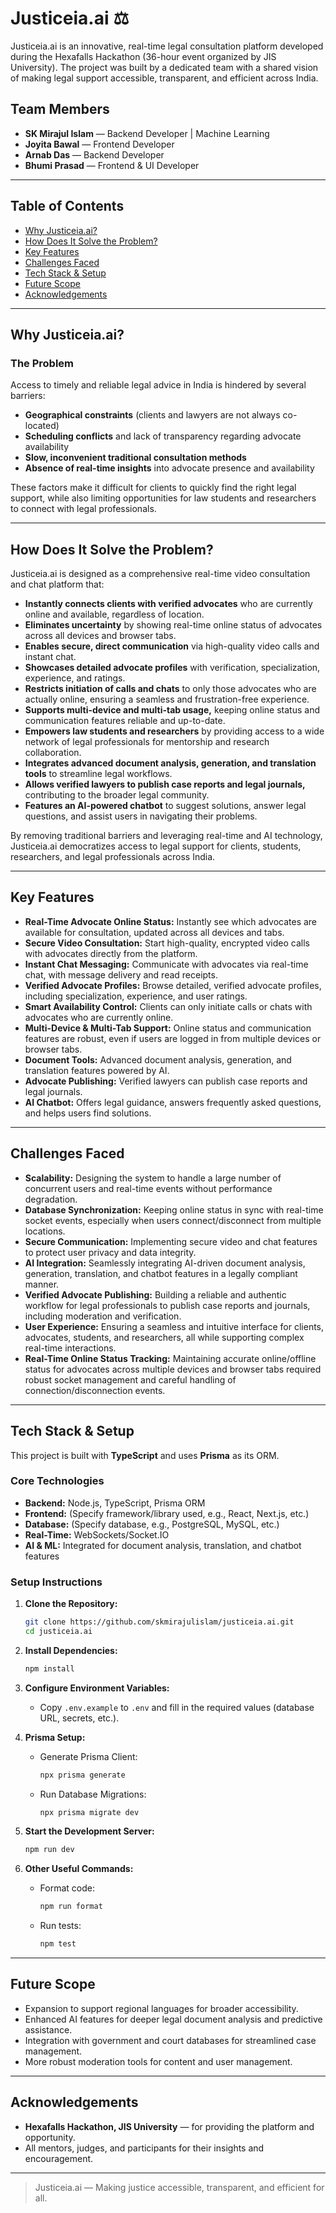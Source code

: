 # Justiceia.ai ⚖️

Justiceia.ai is an innovative, real-time legal consultation platform developed during the Hexafalls Hackathon (36-hour event organized by JIS University). The project was built by a dedicated team with a shared vision of making legal support accessible, transparent, and efficient across India.

## Team Members

- **SK Mirajul Islam** — Backend Developer | Machine Learning
- **Joyita Bawal** — Frontend Developer
- **Arnab Das** — Backend Developer
- **Bhumi Prasad** — Frontend & UI Developer

---

## Table of Contents

- [Why Justiceia.ai?](#why-justiceiaai)
- [How Does It Solve the Problem?](#how-does-it-solve-the-problem)
- [Key Features](#key-features)
- [Challenges Faced](#challenges-faced)
- [Tech Stack & Setup](#tech-stack--setup)
- [Future Scope](#future-scope)
- [Acknowledgements](#acknowledgements)

---

## Why Justiceia.ai?

### The Problem

Access to timely and reliable legal advice in India is hindered by several barriers:
- **Geographical constraints** (clients and lawyers are not always co-located)
- **Scheduling conflicts** and lack of transparency regarding advocate availability
- **Slow, inconvenient traditional consultation methods**
- **Absence of real-time insights** into advocate presence and availability

These factors make it difficult for clients to quickly find the right legal support, while also limiting opportunities for law students and researchers to connect with legal professionals.

---

## How Does It Solve the Problem?

Justiceia.ai is designed as a comprehensive real-time video consultation and chat platform that:

- **Instantly connects clients with verified advocates** who are currently online and available, regardless of location.
- **Eliminates uncertainty** by showing real-time online status of advocates across all devices and browser tabs.
- **Enables secure, direct communication** via high-quality video calls and instant chat.
- **Showcases detailed advocate profiles** with verification, specialization, experience, and ratings.
- **Restricts initiation of calls and chats** to only those advocates who are actually online, ensuring a seamless and frustration-free experience.
- **Supports multi-device and multi-tab usage,** keeping online status and communication features reliable and up-to-date.
- **Empowers law students and researchers** by providing access to a wide network of legal professionals for mentorship and research collaboration.
- **Integrates advanced document analysis, generation, and translation tools** to streamline legal workflows.
- **Allows verified lawyers to publish case reports and legal journals,** contributing to the broader legal community.
- **Features an AI-powered chatbot** to suggest solutions, answer legal questions, and assist users in navigating their problems.

By removing traditional barriers and leveraging real-time and AI technology, Justiceia.ai democratizes access to legal support for clients, students, researchers, and legal professionals across India.

---

## Key Features

- **Real-Time Advocate Online Status:** Instantly see which advocates are available for consultation, updated across all devices and tabs.
- **Secure Video Consultation:** Start high-quality, encrypted video calls with advocates directly from the platform.
- **Instant Chat Messaging:** Communicate with advocates via real-time chat, with message delivery and read receipts.
- **Verified Advocate Profiles:** Browse detailed, verified advocate profiles, including specialization, experience, and user ratings.
- **Smart Availability Control:** Clients can only initiate calls or chats with advocates who are currently online.
- **Multi-Device & Multi-Tab Support:** Online status and communication features are robust, even if users are logged in from multiple devices or browser tabs.
- **Document Tools:** Advanced document analysis, generation, and translation features powered by AI.
- **Advocate Publishing:** Verified lawyers can publish case reports and legal journals.
- **AI Chatbot:** Offers legal guidance, answers frequently asked questions, and helps users find solutions.

---

## Challenges Faced

- **Scalability:** Designing the system to handle a large number of concurrent users and real-time events without performance degradation.
- **Database Synchronization:** Keeping online status in sync with real-time socket events, especially when users connect/disconnect from multiple locations.
- **Secure Communication:** Implementing secure video and chat features to protect user privacy and data integrity.
- **AI Integration:** Seamlessly integrating AI-driven document analysis, generation, translation, and chatbot features in a legally compliant manner.
- **Verified Advocate Publishing:** Building a reliable and authentic workflow for legal professionals to publish case reports and journals, including moderation and verification.
- **User Experience:** Ensuring a seamless and intuitive interface for clients, advocates, students, and researchers, all while supporting complex real-time interactions.
- **Real-Time Online Status Tracking:** Maintaining accurate online/offline status for advocates across multiple devices and browser tabs required robust socket management and careful handling of connection/disconnection events.

---

## Tech Stack & Setup

This project is built with **TypeScript** and uses **Prisma** as its ORM.

### Core Technologies

- **Backend:** Node.js, TypeScript, Prisma ORM
- **Frontend:** (Specify framework/library used, e.g., React, Next.js, etc.)
- **Database:** (Specify database, e.g., PostgreSQL, MySQL, etc.)
- **Real-Time:** WebSockets/Socket.IO
- **AI & ML:** Integrated for document analysis, translation, and chatbot features

### Setup Instructions

1. **Clone the Repository:**
   ```bash
   git clone https://github.com/skmirajulislam/justiceia.ai.git
   cd justiceia.ai
   ```

2. **Install Dependencies:**
   ```bash
   npm install
   ```

3. **Configure Environment Variables:**
   - Copy `.env.example` to `.env` and fill in the required values (database URL, secrets, etc.).

4. **Prisma Setup:**
   - Generate Prisma Client:
     ```bash
     npx prisma generate
     ```
   - Run Database Migrations:
     ```bash
     npx prisma migrate dev
     ```

5. **Start the Development Server:**
   ```bash
   npm run dev
   ```

6. **Other Useful Commands:**
   - Format code:
     ```bash
     npm run format
     ```
   - Run tests:
     ```bash
     npm test
     ```

---

## Future Scope

- Expansion to support regional languages for broader accessibility.
- Enhanced AI features for deeper legal document analysis and predictive assistance.
- Integration with government and court databases for streamlined case management.
- More robust moderation tools for content and user management.

---

## Acknowledgements

- **Hexafalls Hackathon, JIS University** — for providing the platform and opportunity.
- All mentors, judges, and participants for their insights and encouragement.

---

> Justiceia.ai — Making justice accessible, transparent, and efficient for all.
